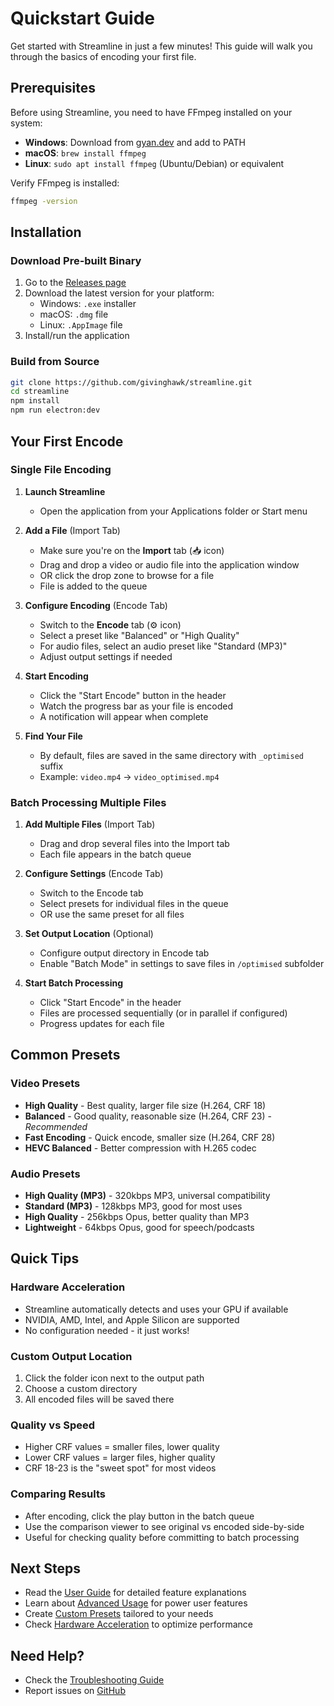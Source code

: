 # Quickstart Guide

Get started with Streamline in just a few minutes! This guide will walk you through the basics of encoding your first file.

## Prerequisites

Before using Streamline, you need to have FFmpeg installed on your system:

* **Windows**: Download from [gyan.dev](https://www.gyan.dev/ffmpeg/builds/) and add to PATH
* **macOS**: `brew install ffmpeg`
* **Linux**: `sudo apt install ffmpeg` (Ubuntu/Debian) or equivalent

Verify FFmpeg is installed:

```bash
ffmpeg -version
```

## Installation

### Download Pre-built Binary

1. Go to the [Releases page](https://github.com/givinghawk/streamline/releases)
2. Download the latest version for your platform:
   * Windows: `.exe` installer
   * macOS: `.dmg` file
   * Linux: `.AppImage` file
3. Install/run the application

### Build from Source

```bash
git clone https://github.com/givinghawk/streamline.git
cd streamline
npm install
npm run electron:dev
```

## Your First Encode

### Single File Encoding

1. **Launch Streamline**
   * Open the application from your Applications folder or Start menu

2. **Add a File** (Import Tab)
   * Make sure you're on the **Import** tab (📥 icon)
   * Drag and drop a video or audio file into the application window
   * OR click the drop zone to browse for a file
   * File is added to the queue

3. **Configure Encoding** (Encode Tab)
   * Switch to the **Encode** tab (⚙️ icon)
   * Select a preset like "Balanced" or "High Quality"
   * For audio files, select an audio preset like "Standard (MP3)"
   * Adjust output settings if needed

4. **Start Encoding**
   * Click the "Start Encode" button in the header
   * Watch the progress bar as your file is encoded
   * A notification will appear when complete

5. **Find Your File**
   * By default, files are saved in the same directory with `_optimised` suffix
   * Example: `video.mp4` → `video_optimised.mp4`

### Batch Processing Multiple Files

1. **Add Multiple Files** (Import Tab)
   * Drag and drop several files into the Import tab
   * Each file appears in the batch queue

2. **Configure Settings** (Encode Tab)
   * Switch to the Encode tab
   * Select presets for individual files in the queue
   * OR use the same preset for all files

3. **Set Output Location** (Optional)
   * Configure output directory in Encode tab
   * Enable "Batch Mode" in settings to save files in `/optimised` subfolder

4. **Start Batch Processing**
   * Click "Start Encode" in the header
   * Files are processed sequentially (or in parallel if configured)
   * Progress updates for each file

## Common Presets

### Video Presets

* **High Quality** - Best quality, larger file size (H.264, CRF 18)
* **Balanced** - Good quality, reasonable size (H.264, CRF 23) - _Recommended_
* **Fast Encoding** - Quick encode, smaller size (H.264, CRF 28)
* **HEVC Balanced** - Better compression with H.265 codec

### Audio Presets

* **High Quality (MP3)** - 320kbps MP3, universal compatibility
* **Standard (MP3)** - 128kbps MP3, good for most uses
* **High Quality** - 256kbps Opus, better quality than MP3
* **Lightweight** - 64kbps Opus, good for speech/podcasts

## Quick Tips

### Hardware Acceleration

* Streamline automatically detects and uses your GPU if available
* NVIDIA, AMD, Intel, and Apple Silicon are supported
* No configuration needed - it just works!

### Custom Output Location

1. Click the folder icon next to the output path
2. Choose a custom directory
3. All encoded files will be saved there

### Quality vs Speed

* Higher CRF values = smaller files, lower quality
* Lower CRF values = larger files, higher quality
* CRF 18-23 is the "sweet spot" for most videos

### Comparing Results

* After encoding, click the play button in the batch queue
* Use the comparison viewer to see original vs encoded side-by-side
* Useful for checking quality before committing to batch processing

## Next Steps

* Read the [User Guide](User-Guide.md) for detailed feature explanations
* Learn about [Advanced Usage](advanced-usage/) for power user features
* Create [Custom Presets](advanced-usage/custom-presets.md) tailored to your needs
* Check [Hardware Acceleration](Hardware-Acceleration.md) to optimize performance

## Need Help?

* Check the [Troubleshooting Guide](Troubleshooting.md)
* Report issues on [GitHub](https://github.com/givinghawk/streamline/issues)
